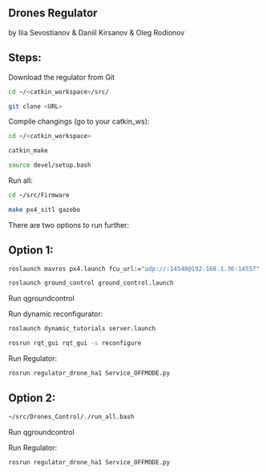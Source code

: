 ## Drones Regulator

by Ilia Sevostianov & Daniil Kirsanov & Oleg Rodionov

## Steps:

Download the regulator from Git

```bash
cd ~/<catkin_workspace>/src/
```

```bash
git clone <URL>
```

Compile changings (go to your catkin_ws):

```bash
cd ~/<catkin_workspace>
```

```bash
catkin_make
```

```bash
source devel/setup.bash
```



Run all:


```bash
cd ~/src/Firmware
```


```bash
make px4_sitl gazebo
```

There are two options to run further:

## Option 1:

```bash
roslaunch mavros px4.launch fcu_url:="udp://:14540@192.168.1.36:14557"
```

```bash
roslaunch ground_control ground_control.launch
```

Run qgroundcontrol

Run dynamic reconfigurator:

```bash
roslaunch dynamic_tutorials server.launch
```

```bash
rosrun rqt_gui rqt_gui -s reconfigure
```

Run Regulator:

```bash
rosrun regulator_drone_ha1 Service_OFFMODE.py
```

## Option 2:

```bash
~/src/Drones_Control/./run_all.bash
```

Run qgroundcontrol

Run Regulator:

```bash
rosrun regulator_drone_ha1 Service_OFFMODE.py
```
